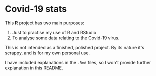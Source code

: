 # Covid-19 stats

This **R** project has two main purposes:
1. Just to practise my use of R and RStudio
2. To analyse some data relating to the Covid-19 virus.

This is not intended as a finished, polished project. By its nature it's scrappy, and is for my own personal use. 

I have included explanations in the `.Rmd` files, so I won't provide further explanation in this README. 